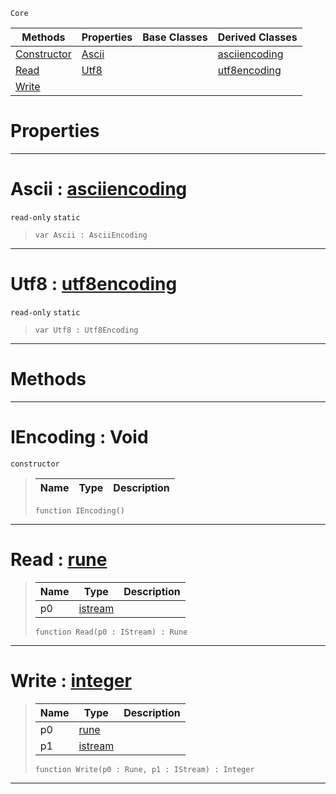  `Core`

|Methods|Properties|Base Classes|Derived Classes|
|---|---|---|---|
|[ Constructor](iencoding.md#iencoding-void)|[ Ascii](iencoding.md#ascii-zilch-engine-docume)| |[asciiencoding](asciiencoding.md)|
|[ Read](iencoding.md#read-zilch-engine-documen)|[ Utf8](iencoding.md#utf8-zilch-engine-documen)| |[utf8encoding](utf8encoding.md)|
|[ Write](iencoding.md#write-zilch-engine-docume)| | | |


 #  Properties


---  
 #  Ascii : [asciiencoding](asciiencoding.md)

 `read-only` `static`

> 
> ``` lang=cpp, name=Nada
> var Ascii : AsciiEncoding


---  
 #  Utf8 : [utf8encoding](utf8encoding.md)

 `read-only` `static`

> 
> ``` lang=cpp, name=Nada
> var Utf8 : Utf8Encoding


---  
 #  Methods


---  
 #  IEncoding : Void

 `constructor`

> 
> |Name|Type|Description|
> |---|---|---|
> ``` lang=cpp, name=Nada
> function IEncoding()
> ``` 


---  
 #  Read : [rune](rune.md)

> 
> |Name|Type|Description|
> |---|---|---|
> |p0|[istream](istream.md)| |
> ``` lang=cpp, name=Nada
> function Read(p0 : IStream) : Rune
> ``` 


---  
 #  Write : [integer](integer.md)

> 
> |Name|Type|Description|
> |---|---|---|
> |p0|[rune](rune.md)| |
> |p1|[istream](istream.md)| |
> ``` lang=cpp, name=Nada
> function Write(p0 : Rune, p1 : IStream) : Integer
> ``` 


---  
 

 